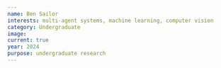 ```yaml
---
name: Ben Sailor
interests: multi-agent systems, machine learning, computer vision
category: Undergraduate
image: 
current: true
year: 2024
purpose: undergraduate research
---
```

